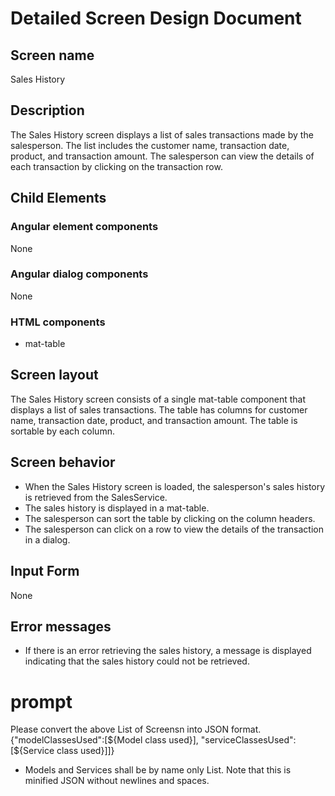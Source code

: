 # Detailed Screen Design Document
## Screen name
Sales History

## Description
The Sales History screen displays a list of sales transactions made by the salesperson. The list includes the customer name, transaction date, product, and transaction amount. The salesperson can view the details of each transaction by clicking on the transaction row.

## Child Elements
### Angular element components
None

### Angular dialog components
None

### HTML components
- mat-table

## Screen layout
The Sales History screen consists of a single mat-table component that displays a list of sales transactions. The table has columns for customer name, transaction date, product, and transaction amount. The table is sortable by each column.

## Screen behavior
- When the Sales History screen is loaded, the salesperson's sales history is retrieved from the SalesService.
- The sales history is displayed in a mat-table.
- The salesperson can sort the table by clicking on the column headers.
- The salesperson can click on a row to view the details of the transaction in a dialog.

## Input Form
None

## Error messages
- If there is an error retrieving the sales history, a message is displayed indicating that the sales history could not be retrieved.

# prompt
Please convert the above List of Screensn into JSON format.
{"modelClassesUsed":[${Model class used}], "serviceClassesUsed":[${Service class used}]]}
* Models and Services shall be by name only List.
Note that this is minified JSON without newlines and spaces.